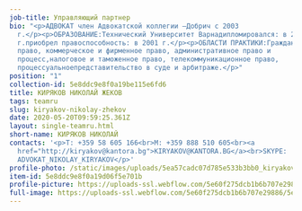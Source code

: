 ```yaml
---
job-title: Управляющий партнер
bio: "<p>АДВОКАТ член Адвокатской коллегии –Добрич с 2003
  г.</p><p>ОБРАЗОВАНИЕ:Технический Университет Варнадипломировался: в 2000
  г.приобрел правоспособность: в 2001 г.</p><p>ОБЛАСТИ ПРАКТИКИ:Гражданское
  право, коммерческое и фирменное право, административное право и
  процесс,налоговое и таможенное право, телекоммуникационное право,
  процессуальноепредставительство в суде и арбитраже.</p>"
position: "1"
collection-id: 5e8ddc9e8f0a19be115e6fd6
title: КИРЯКОВ НИКОЛАЙ ЖЕКОВ
tags: teamru
slug: kiryakov-nikolay-zhekov
date: 2020-05-20T09:59:25.361Z
layout: single-teamru.html
short-name: КИРЯКОВ НИКОЛАЙ
contacts: '<p>T: +359 58 605 166<br>M: +359 888 510 605<br><a
  href="http://kiryakov@kantora.bg">KIRYAKOV@KANTORA.BG</a><br>SKYPE:
  ADVOKAT_NIKOLAY_KIRYAKOV</p>'
profile-photo: /static/images/uploads/5ea57cadc07d785e533b3bb0_kiryakov.jpeg
item-id: 5e8ddc9e8f0a19d06f5e701b
profile-picture: https://uploads-ssl.webflow.com/5e60f275dcb1b6b707e29886/5ea57cadc07d785e533b3bb0_kiryakov.jpeg
full-image: https://uploads-ssl.webflow.com/5e60f275dcb1b6b707e29886/5e8710250b70be3158d7d701_image%2013.jpg
---
```


